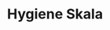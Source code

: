 ---
layout: article
title: Hygiene Skala
description: 
  - Dieses Template zeigt den aktuellen Stand der Hygiene innerhalb der Produktion an.
lang: de
weight: 650
isDraft: false
ref: Measuring_Scala
category:
  - Essen
  - Lebensmittel
  - Produktion
  - Hygiene
image: Measuring_Scala_EN.png
download: Measuring_Scala_EN.pbmx
overview_description:
overview_benefits:
overview_data_sources:
---